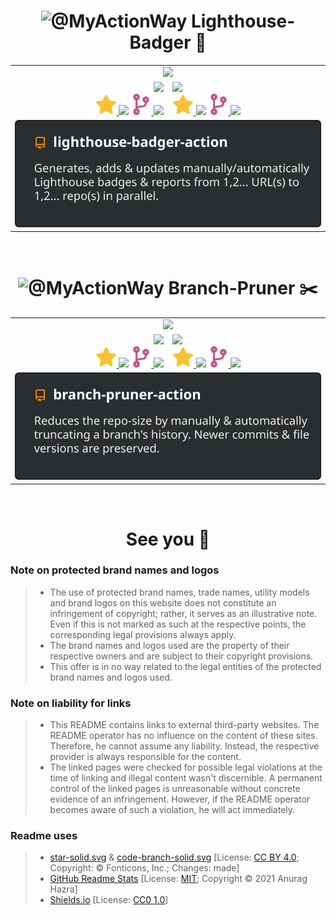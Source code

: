 <div align="center">

# <img src="https://avatars.githubusercontent.com/u/80457499?s=60&amp;v=4" alt="@MyActionWay" size="25" height="25" width="25"/> Lighthouse-Badger :badger:

<table>
<tr>
<td align="center" colspan="2">
<a href="https://github.com/myactionway/lighthouse-badger-action" title="Explore this" target="_blank"><img src="https://repository-images.githubusercontent.com/359827195/1a084a2e-f30b-4c5d-b4a8-a3ce60d6f945" width="804"/></a>
</td>
</tr>

<tr>
<td align="right" width="400px">
<a href="https://github.com/myactionway/lighthouse-badger-action" title="Check it out" target="_blank"><img src="https://img.shields.io/badge/GitHub-Action-grey.svg?logo=github&cacheSeconds=3600&labelColor=2A2E30"/></a><br>
<a href="https://github.com/myactionway/lighthouse-badger-action" title="Stars of Lighthouse-Badger-Action" target="_blank"><img src="https://raw.githubusercontent.com/sitdisch/cloud/master/3parties/star-solid.svg"/> <img src="https://img.shields.io/github/stars/myactionway/lighthouse-badger-action?label=&cacheSeconds=3600"/></a> <a href="https://github.com/myactionway/lighthouse-badger-action" title="Forks of Lighthouse-Badger-Action" target="_blank"><img src="https://raw.githubusercontent.com/sitdisch/cloud/master/3parties/code-branch-solid.svg"/> <img src="https://img.shields.io/github/forks/myactionway/lighthouse-badger-action?label=&cacheSeconds=3600"/></a>
</td>

<td align="left" width="400px">
<a href="https://github.com/myactionway/lighthouse-badger-workflows" title="Check it out" target="_blank"><img src="https://img.shields.io/badge/GitHub-Workflows-grey.svg?logo=github&cacheSeconds=3600&labelColor=2A2E30"/></a><br>
<a href="https://github.com/myactionway/lighthouse-badger-workflows" title="Stars of Lighthouse-Badger-Workflows" target="_blank"><img src="https://raw.githubusercontent.com/sitdisch/cloud/master/3parties/star-solid.svg"/> <img src="https://img.shields.io/github/stars/myactionway/lighthouse-badger-workflows?label=&cacheSeconds=3600"/></a> <a href="https://github.com/myactionway/lighthouse-badger-workflows" title="Forks of Lighthouse-Badger-Workflows" target="_blank"><img src="https://raw.githubusercontent.com/sitdisch/cloud/master/3parties/code-branch-solid.svg"/> <img src="https://img.shields.io/github/forks/myactionway/lighthouse-badger-workflows?label=&cacheSeconds=3600"/></a>
</td>
</tr>

<tr>
<td align="center" colspan="2">
<a href="https://github.com/myactionway/lighthouse-badger-action" title="Explore this" target="_blank"><img src="./lighthouse_action.svg"/></a>
</td>
</tr>
</table>

<br>

# <img src="https://avatars.githubusercontent.com/u/80457499?s=60&amp;v=4" alt="@MyActionWay" size="25" height="25" width="25"/> Branch-Pruner :scissors:

<table>
<tr>
<td align="center" colspan="2">
<a align="center" href="https://github.com/myactionway/branch-pruner-action" title="Explore this" target="_blank"><img src="https://repository-images.githubusercontent.com/352585266/cc34310b-3ab2-4085-b5f5-b1b2cc306a64" width="804"/></a>
</td>
</tr>

<tr>
<td align="right" width="400px">
<a href="https://github.com/myactionway/branch-pruner-action" title="Check it out" target="_blank"><img src="https://img.shields.io/badge/GitHub-Action-grey.svg?logo=github&cacheSeconds=3600&labelColor=2A2E30"/></a><br>
<a href="https://github.com/myactionway/branch-pruner-action" title="Stars of Branch-Pruner-Action" target="_blank"><img src="https://raw.githubusercontent.com/sitdisch/cloud/master/3parties/star-solid.svg"/> <img src="https://img.shields.io/github/stars/myactionway/branch-pruner-action?label=&cacheSeconds=3600"/></a> <a href="https://github.com/myactionway/branch-pruner-action" title="Forks of Branch-Pruner-Action" target="_blank"><img src="https://raw.githubusercontent.com/sitdisch/cloud/master/3parties/code-branch-solid.svg"/> <img src="https://img.shields.io/github/forks/myactionway/branch-pruner-action?label=&cacheSeconds=3600"/></a>
</td>

<td align="left" width="400px">
<a href="https://github.com/myactionway/branch-pruner-workflows" title="Check it out" target="_blank"><img src="https://img.shields.io/badge/GitHub-Workflows-grey.svg?logo=github&cacheSeconds=3600&labelColor=2A2E30"/></a><br>
<a href="https://github.com/myactionway/branch-pruner-workflows" title="Stars of Branch-Pruner-Workflows" target="_blank"><img src="https://raw.githubusercontent.com/sitdisch/cloud/master/3parties/star-solid.svg"/> <img src="https://img.shields.io/github/stars/myactionway/branch-pruner-workflows?label=&cacheSeconds=3600"/></a> <a href="https://github.com/myactionway/branch-pruner-workflows" title="Forks of Branch-Pruner-Workflows" target="_blank"><img src="https://raw.githubusercontent.com/sitdisch/cloud/master/3parties/code-branch-solid.svg"/> <img src="https://img.shields.io/github/forks/myactionway/branch-pruner-workflows?label=&cacheSeconds=3600"/></a>
</td>
</tr>

<tr>
<td align="center" colspan="2">
<a href="https://github.com/myactionway/branch-pruner-action" title="Explore this" target="_blank"><img src="./pruner_action.svg"/></a>
</td>
</tr>
</table>

<br>

# See you :wave:
</div>

### Note on protected brand names and logos
> * The use of protected brand names, trade names, utility models and brand logos on this website does not constitute an infringement of copyright; rather, it serves as an illustrative note. Even if this is not marked as such at the respective points, the corresponding legal provisions always apply.
> * The brand names and logos used are the property of their respective owners and are subject to their copyright provisions.
> * This offer is in no way related to the legal entities of the protected brand names and logos used.

### Note on liability for links
> * This README contains links to external third-party websites. The README operator has no influence on the content of these sites. Therefore, he cannot assume any liability. Instead, the respective provider is always responsible for the content.
> * The linked pages were checked for possible legal violations at the time of linking and illegal content wasn't discernible. A permanent control of the linked pages is unreasonable without concrete evidence of an infringement. However, if the README operator becomes aware of such a violation, he will act immediately. 

### Readme uses
> * [star-solid.svg](https://fontawesome.com/v5.15/icons/star?style=solid "Check it out") & [code-branch-solid.svg](https://fontawesome.com/v5.15/icons/code-branch?style=solid "Check it out") [License: [CC&nbsp;BY&nbsp;4.0](https://fontawesome.com/license/free "Check it out"); Copyright: ©️  Fonticons, Inc.; Changes: made]
> * [GitHub Readme Stats](https://github.com/anuraghazra/github-readme-stats "Check it out") [License: [MIT](https://github.com/anuraghazra/github-readme-stats/blob/master/LICENSE "Go there"); Copyright ©️ 2021 Anurag Hazra]
> * [Shields.io](https://github.com/badges/shields "Check it out") [License: [CC0&nbsp;1.0](https://github.com/badges/shields/blob/master/LICENSE "Go there")] 
